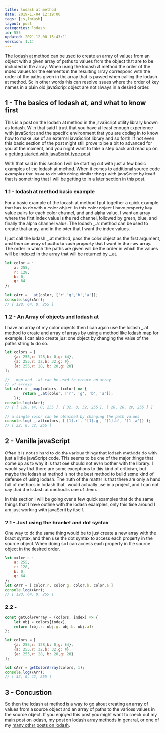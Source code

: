 ```yaml
---
title: lodash at method
date: 2019-11-04 12:19:00
tags: [js,lodash]
layout: post
categories: lodash
id: 555
updated: 2021-12-08 15:43:11
version: 1.17
---
```


The [lodash at](https://lodash.com/docs/4.17.15#at) method can be used to create an array of values from an object with a given array of paths to values from the object that are to be included in the array. When using the lodash at method the order of the index values for the elements in the resulting array correspond with the order of the paths given in the array that is passed when calling the lodash at method. So in other words this can resolve issues where the order of key names in a plain old javaScript object are not always in a desired order.

<!-- more -->

## 1 - The basics of lodash at, and what to know first

This is a post on the lodash at method in the javaScript utility library known as lodash. With that said I trust that you have at least enough experience with javaScript and the specific environment that you are coding in to know how to make use of an external javaScript library and so forth. If not even this basic section of the post might still prove to be a bit to advanced for you at the moment, and you might want to take a step back and read up on a [getting started with javaScript type post](/2018/11/27/js-getting-started/).

With that said in this section I will be starting out with just a few basic examples of the lodash at method. When it comes to additional source code examples that have to do with doing similar things with javaScript by itself that is something that I will be getting to in a later section in this post.

### 1.1 - lodash at method basic example

For a basic example of the lodash at method I put together a quick example that has to do with a color object. In this color object I have property key value pairs for each color channel, and and alpha value. I want an array where the first index value is the red channel, followed by green, blue, and finally the alpha channel value. The lodash \_.at method can be used to create that array, and in the oder that I want the index values.

I just call the lodash \_.at method, pass the color object as the first argument, and then an array of paths to each property that I want in the new array. The order in which the paths are given will be the order in which the values will be indexed in the array that will be returned by \_.at.

```js
let color = {
    a: 255,
    r: 128,
    b: 0,
    g: 64
};
 
let cArr = _.at(color, ['r','g','b','a']);
console.log(cArr);
// [ 128, 64, 0, 255 ]
```

### 1.2 - An Array of objects and lodash at

I have an array of my color objects then I can again use the lodash \_.at method to create and array of arrays by using a method like [lodash map](/2018/02/02/lodash_map/) for example. I can also create just one object by changing the value of the paths string to do so.

```js
let colors = [
    {a: 255,r: 128,b: 0,g: 64},
    {a: 255,r: 32,b: 32,g: 0},
    {a: 255,r: 28, b: 28,g: 28}
];
 
// _.map and _.at can be used to create an array
// of arrays
let cArr = _.map(colors, (color) => {
        return _.at(color, ['r', 'g', 'b', 'a']);
    });
console.log(cArr);
// [ [ 128, 64, 0, 255 ], [ 32, 0, 32, 255 ], [ 28, 28, 28, 255 ] ]
 
// a single color can be obtained by changing the path values
console.log( _.at(colors, ['[1].r', '[1].g', '[1].b', '[1].a']) );
// [ 32, 0, 32, 255 ]
```

## 2 - Vanilla javaScript

Often it is not so hard to do the various things that lodash methods do with just a little javaScript code. This seems to be one of the major things that come up as to why it is that one should not even bother with the library. I would say that there are some exceptions to this kind of criticism, but maybe the lodash at method is not the best method to build some kind of defense of using lodash. The truth of the matter is that there are only a hand full of methods in lodash that I would actually use in a project, and I can not say that the lodash at method is one of them.

In this section I will be going over a few quick examples that do the same things that I have outline with the lodash examples, only this time around I am just working with javaScrit by itself.

### 2.1 - Just using the bracket and dot syntax

One way to do the same thing would be to just create a new array with the bract syntax, and then use the dot syntax to access each property in the source object. When doing so I can access each property in the source object in the desired order.

```js
let color = {
    a: 255,
    r: 128,
    b: 0,
    g: 64
};
let cArr = [ color.r, color.g, color.b, color.a ]
console.log(cArr);
// [ 128, 64, 0, 255 ]
```

### 2.2 - 

```js
const getColorArray = (colors, index) => {
    let obj = colors[index];
    return [obj.r, obj.g, obj.b, obj.a];
};
 
let colors = [
    {a: 255,r: 128,b: 0,g: 64},
    {a: 255,r: 32,b: 32,g: 0},
    {a: 255,r: 28, b: 28,g: 28}
];
 
let cArr = getColorArray(colors, 1);
console.log(cArr);
// [ 32, 0, 32, 255 ]
```

## 3 - Concustion

So then the lodash at method is a way to go about creating an array of values from a source object and an array of paths to the various values in the source object. If you enjoyed this post you might want to check out my [main post on lodash](/2019/02/15/lodash/), my post on [lodash array methods](/2019/02/14/lodash_array/) in general, or one of my [many other posts on lodash](/categories/lodash/).


